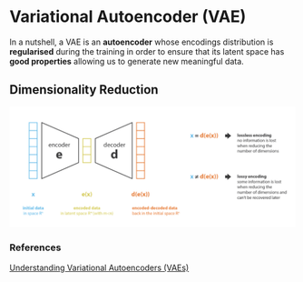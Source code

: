 # Variational Autoencoder (VAE)

In a nutshell, a VAE is an **autoencoder** whose encodings distribution is **regularised** during the training in order to ensure that its latent space has **good properties** allowing us to generate new meaningful data.

## Dimensionality Reduction
![Image](../data/VAE/encodeco.png)




### References
[Understanding Variational Autoencoders (VAEs)](https://towardsdatascience.com/understanding-variational-autoencoders-vaes-f70510919f73)
